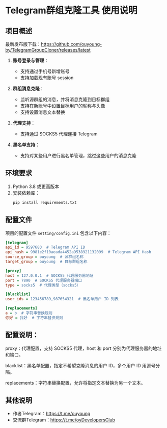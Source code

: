 # Telegram群组克隆工具 使用说明

## 项目概述
最新发布版下载：https://github.com/ouyoung-by/TelegramGroupCloner/releases/latest

1. **账号登录与管理**：
    - 支持通过手机号新增账号
    - 支持加载现有账号 session

2. **群组消息克隆**：
    - 监听源群组的消息，并将消息克隆到目标群组
    - 支持在新账号中设置目标用户的昵称与头像
    - 支持设置消息文本替换

3. **代理支持**：
    - 支持通过 SOCKS5 代理连接 Telegram

4. **黑名单支持**：
    - 支持对某些用户进行黑名单管理，跳过这些用户的消息克隆

## 环境要求

1. Python 3.8 或更高版本
2. 安装依赖库：
    ```bash
    pip install requirements.txt
    ```

## 配置文件

项目的配置文件 `setting/config.ini` 包含以下内容：

```ini
[telegram]
api_id = 9597683  # Telegram API ID
api_hash = 9981e2f10aeada4452a9538921132099  # Telegram API Hash
source_group = ouyoung  # 源群组名称
target_group = ouyoung  # 目标群组名称

[proxy]
host = 127.0.0.1  # SOCKS5 代理服务器地址
port = 7890  # SOCKS5 代理服务器端口
type = socks5  # 代理类型（socks5）

[blacklist]
user_ids = 123456789,987654321  # 黑名单用户 ID 列表

[replacements]
a = b  # 字符串替换规则
你好 = 我好  # 字符串替换规则
```

## 配置说明：

proxy：代理配置，支持 SOCKS5 代理，host 和 port 分别为代理服务器的地址和端口。

blacklist：黑名单配置，指定不希望克隆消息的用户 ID，多个用户 ID 用逗号分隔。

replacements：字符串替换配置，允许将指定文本替换为另一个文本。

## 其他说明
- 作者Telegram：https://t.me/ouyoung
- 交流群Telegram：https://t.me/oyDevelopersClub

